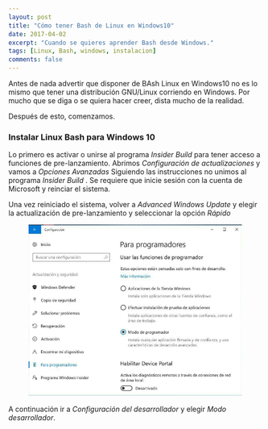 ```yaml
---
layout: post
title: "Cómo tener Bash de Linux en Windows10"
date: 2017-04-02
excerpt: "Cuando se quieres aprender Bash desde Windows."
tags: [Linux, Bash, windows, instalacion]
comments: false
---
```


Antes de nada advertir que disponer de BAsh Linux en Windows10 no es lo mismo que
tener una distribución GNU/Linux corriendo en Windows. Por mucho que se diga
o se quiera hacer creer, dista mucho de la realidad.

Después de esto, comenzamos.

### Instalar Linux Bash para Windows 10

Lo primero es activar o unirse al programa *Insider Build* para tener acceso a funciones de pre-lanzamiento. Abrimos *Configuración de actualizaciones* y vamos a *Opciones Avanzadas*  Siguiendo las instrucciones no unimos al programa *Insider Build* . Se requiere que inicie sesión con la cuenta de Microsoft y reinciar el sistema.

Una vez reiniciado el sistema, volver a *Advanced Windows Update* y elegir la actualización de pre-lanzamiento y seleccionar la opción *Rápido*

<figure>
    <img src="/assets/images/bash-windows10/Bash0.png">
</figure>
							
A continuación ir a *Configuración del desarrollador* y elegir *Modo desarrollador*.